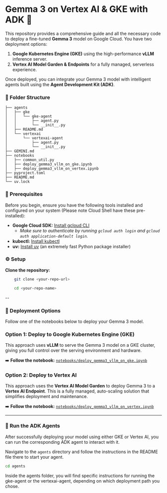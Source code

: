 # Gemma 3 on Vertex AI & GKE with ADK 🚀

This repository provides a comprehensive guide and all the necessary code to deploy a fine-tuned **Gemma 3** model on Google Cloud. You have two deployment options:
1.  **Google Kubernetes Engine (GKE)** using the high-performance **vLLM** inference server.
2.  **Vertex AI Model Garden & Endpoints** for a fully managed, serverless experience.

Once deployed, you can integrate your Gemma 3 model with intelligent agents built using the **Agent Development Kit (ADK)**.


### 📂 Folder Structure

```.
├── agents
│   ├── gke
│   │   └── gke-agent
│   │       ├── agent.py
│   │       └── __init__.py
│   ├── README.md
│   └── vertexai
│       └── vertexai-agent
│           ├── agent.py
│           └── __init__.py
├── GEMINI.md
├── notebooks
│   ├── common_util.py
│   ├── deploy_gemma3_vllm_on_gke.ipynb
│   ├── deploy_gemma3_vllm_on_vertex.ipynb
├── pyproject.toml
├── README.md
└── uv.lock
```


### 🔧 Prerequisites

Before you begin, ensure you have the following tools installed and configured on your system (Please note Cloud Shell have these pre-installed):

* **Google Cloud SDK:** [Install gcloud CLI](https://cloud.google.com/sdk/docs/install)
    * *Make sure to authenticate by running `gcloud auth login` and `gcloud auth application-default login`.*
* **kubectl:** [Install kubectl](https://kubernetes.io/docs/tasks/tools/)
* **uv:** [Install uv](https://docs.astral.sh/uv/getting-started/installation/) (an extremely fast Python package installer)


### ⚙️ Setup

 **Clone the repository:**
```bash
    git clone <your-repo-url> 

    cd <your-repo-name>
```
--

### 🚀 Deployment Options

Follow one of the notebooks below to deploy your Gemma 3 model.

### Option 1: Deploy to Google Kubernetes Engine (GKE)

This approach uses **vLLM** to serve the Gemma 3 model on a GKE cluster, giving you full control over the serving environment and hardware.

➡️ **Follow the notebook:** [`notebooks/deploy_gemma3_vllm_on_gke.ipynb`](./notebooks/deploy_gemma3_vllm_on_gke.ipynb)

### Option 2: Deploy to Vertex AI

This approach uses the **Vertex AI Model Garden** to deploy Gemma 3 to a **Vertex AI Endpoint**. This is a fully managed, auto-scaling solution that simplifies deployment and maintenance.

➡️ **Follow the notebook:** [`notebooks/deploy_gemma3_vllm_on_vertex.ipynb`](./notebooks/deploy_gemma3_vllm_on_vertex.ipynb)

---

### 🤖 Run the ADK Agents

After successfully deploying your model using either GKE or Vertex AI, you can run the corresponding ADK agent to interact with it.

Navigate to the `agents` directory and follow the instructions in the README file there to start your agent.

```bash
cd agents
```
Inside the agents folder, you will find specific instructions for running the gke-agent or the vertexai-agent, depending on which deployment path you chose.
